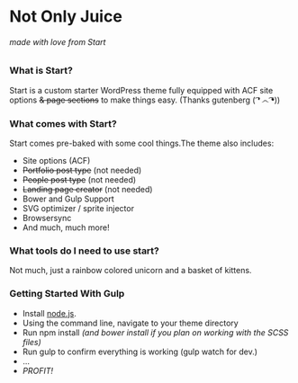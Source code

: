# Not Only Juice 
###### made with love from Start

### What is Start?
Start is a custom starter WordPress theme fully equipped with ACF site options ~~& page sections~~ to make things easy. (Thanks gutenberg ( ͡❛ ෴ ͡❛))

### What comes with Start?
Start comes pre-baked with some cool things.The theme also includes:

- Site options (ACF)
- ~~Portfolio post type~~ (not needed)
- ~~People post type~~ (not needed)
- ~~Landing page creator~~ (not needed)
- Bower and Gulp Support
- SVG optimizer / sprite injector
- Browsersync
- And much, much more!

### What tools do I need to use start?
Not much, just a rainbow colored unicorn and a basket of kittens.

### Getting Started With Gulp
- Install [node.js](https://nodejs.org).
- Using the command line, navigate to your theme directory
- Run npm install _(and bower install if you plan on working with the SCSS files)_
- Run gulp to confirm everything is working (gulp watch for dev.)
- ...
- _PROFIT!_
